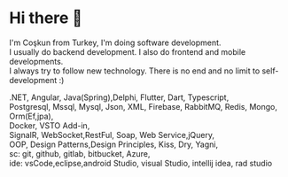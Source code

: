 # Hi there 👋
I'm Coşkun from Turkey, I'm doing software development. \
I usually do backend development. I also do frontend and mobile developments.\
I always try to follow new technology. There is no end and no limit to self-development :)

.NET, Angular, Java(Spring),Delphi, Flutter, Dart, Typescript, \
Postgresql, Mssql, Mysql, Json, XML, Firebase, RabbitMQ, Redis, Mongo, Orm(Ef,jpa), \
Docker, VSTO Add-in, \
SignalR, WebSocket,RestFul, Soap,  Web Service,jQuery,  \
OOP, Design Patterns,Design Principles, Kiss, Dry, Yagni, \
sc: git, github, gitlab, bitbucket, Azure,  \
ide: vsCode,eclipse,android Studio, visual Studio,  intellij idea, rad studio
